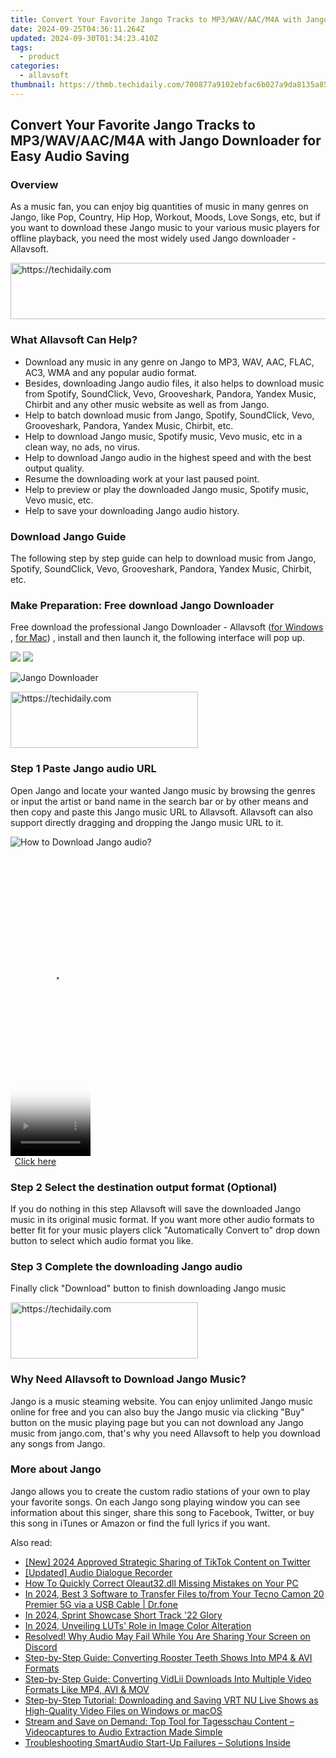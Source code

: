 ```yaml
---
title: Convert Your Favorite Jango Tracks to MP3/WAV/AAC/M4A with Jango Downloader for Easy Audio Saving
date: 2024-09-25T04:36:11.264Z
updated: 2024-09-30T01:34:23.410Z
tags:
  - product
categories:
  - allavsoft
thumbnail: https://thmb.techidaily.com/700877a9102ebfac6b027a9da8135a8597355f7b411786ceebe675ffa9f20381.jpg
---
```


## Convert Your Favorite Jango Tracks to MP3/WAV/AAC/M4A with Jango Downloader for Easy Audio Saving

### Overview

As a music fan, you can enjoy big quantities of music in many genres on Jango, like Pop, Country, Hip Hop, Workout, Moods, Love Songs, etc, but if you want to download these Jango music to your various music players for offline playback, you need the most widely used Jango downloader - Allavsoft.

<!-- affiliate ads begin -->
<a href="https://aligracehair.sjv.io/c/5597632/1896546/19272" target="_top" id="1896546">
  <img src="//a.impactradius-go.com/display-ad/19272-1896546" border="0" alt="https://techidaily.com" width="728" height="90"/>
</a>
<img height="0" width="0" src="https://aligracehair.sjv.io/i/5597632/1896546/19272" style="position:absolute;visibility:hidden;" border="0" />
<!-- affiliate ads end -->

### What Allavsoft Can Help?

* Download any music in any genre on Jango to MP3, WAV, AAC, FLAC, AC3, WMA and any popular audio format.
* Besides, downloading Jango audio files, it also helps to download music from Spotify, SoundClick, Vevo, Grooveshark, Pandora, Yandex Music, Chirbit and any other music website as well as from Jango.
* Help to batch download music from Jango, Spotify, SoundClick, Vevo, Grooveshark, Pandora, Yandex Music, Chirbit, etc.
* Help to download Jango music, Spotify music, Vevo music, etc in a clean way, no ads, no virus.
* Help to download Jango audio in the highest speed and with the best output quality.
* Resume the downloading work at your last paused point.
* Help to preview or play the downloaded Jango music, Spotify music, Vevo music, etc.
* Help to save your downloading Jango audio history.

### Download Jango Guide

The following step by step guide can help to download music from Jango, Spotify, SoundClick, Vevo, Grooveshark, Pandora, Yandex Music, Chirbit, etc.

### Make Preparation: Free download Jango Downloader

Free download the professional Jango Downloader - Allavsoft ([for Windows](https://tools.techidaily.com/allavsoft/products/) , [for Mac](https://tools.techidaily.com/allavsoft/products/)) , install and then launch it, the following interface will pop up.

[![](https://www.allavsoft.com/how-to/../images/how-to/free-download-win.jpg)](https://tools.techidaily.com/allavsoft/products/) [![](https://www.allavsoft.com/how-to/../images/how-to/free-download-mac.jpg)](https://tools.techidaily.com/allavsoft/products/)

![Jango Downloader](https://www.allavsoft.com/how-to/../images/allavsoft/screen-shot-600.jpg)

<!-- affiliate ads begin -->
<a href="https://aligracehair.sjv.io/c/5597632/1934254/19272" target="_top" id="1934254">
  <img src="//a.impactradius-go.com/display-ad/19272-1934254" border="0" alt="https://techidaily.com" width="300" height="90"/>
</a>
<img height="0" width="0" src="https://aligracehair.sjv.io/i/5597632/1934254/19272" style="position:absolute;visibility:hidden;" border="0" />
<!-- affiliate ads end -->

### Step 1 Paste Jango audio URL

Open Jango and locate your wanted Jango music by browsing the genres or input the artist or band name in the search bar or by other means and then copy and paste this Jango music URL to Allavsoft. Allavsoft can also support directly dragging and dropping the Jango music URL to it.

![How to Download Jango audio?](https://www.allavsoft.com/how-to/../images/how-to/download-rtmp-video/download-rtmp-video.jpg)

<!-- affiliate ads begin -->
<span id="1975648">
					<video width="128" height="480" style="cursor:pointer"
           poster="//a.impactradius-go.com/display-clicktoplayimage/1975648.png"
           onclick="if(!this.playClicked){this.play();this.setAttribute('controls',true);this.playClicked=true;}">
	   <source src="//a.impactradius-go.com/display-ad/22993-1975648">
	   <img src="//a.impactradius-go.com/display-clicktoplayimage/1975648.png" style="border: none; height: 100%; width: 100%; object-fit: contain">
	</video>
	<div style="width:80px;text-align:center"><a href="javascript:window.open(decodeURIComponent('https%3A%2F%2Fhomestyler.sjv.io%2Fc%2F5597632%2F1975648%2F22993'), '_blank');void(0);">Click here</a></div>
</span>
<img height="0" width="0" src="https://imp.pxf.io/i/5597632/1975648/22993" style="position:absolute;visibility:hidden;" border="0" />
<!-- affiliate ads end -->

### Step 2 Select the destination output format (Optional)

If you do nothing in this step Allavsoft will save the downloaded Jango music in its original music format. If you want more other audio formats to better fit for your music players click "Automatically Convert to" drop down button to select which audio format you like.

### Step 3 Complete the downloading Jango audio

Finally click "Download" button to finish downloading Jango music

<!-- affiliate ads begin -->
<a href="https://aligracehair.sjv.io/c/5597632/1997675/19272" target="_top" id="1997675">
  <img src="//a.impactradius-go.com/display-ad/19272-1997675" border="0" alt="https://techidaily.com" width="300" height="90"/>
</a>
<img height="0" width="0" src="https://aligracehair.sjv.io/i/5597632/1997675/19272" style="position:absolute;visibility:hidden;" border="0" />
<!-- affiliate ads end -->

### Why Need Allavsoft to Download Jango Music?

Jango is a music steaming website. You can enjoy unlimited Jango music online for free and you can also buy the Jango music via clicking "Buy" button on the music playing page but you can not download any Jango music from jango.com, that's why you need Allavsoft to help you download any songs from Jango.

### More about Jango

Jango allows you to create the custom radio stations of your own to play your favorite songs. On each Jango song playing window you can see information about this singer, share this song to Facebook, Twitter, or buy this song in iTunes or Amazon or find the full lyrics if you want.

<ins class="adsbygoogle"
     style="display:block"
     data-ad-format="autorelaxed"
     data-ad-client="ca-pub-7571918770474297"
     data-ad-slot="1223367746"></ins>

<ins class="adsbygoogle"
     style="display:block"
     data-ad-client="ca-pub-7571918770474297"
     data-ad-slot="8358498916"
     data-ad-format="auto"
     data-full-width-responsive="true"></ins>

<span class="atpl-alsoreadstyle">Also read:</span>
<div><ul>
<li><a href="https://twitter-videos.techidaily.com/new-2024-approved-strategic-sharing-of-tiktok-content-on-twitter/"><u>[New] 2024 Approved Strategic Sharing of TikTok Content on Twitter</u></a></li>
<li><a href="https://youtube-webster.techidaily.com/ed-audio-dialogue-recorder/"><u>[Updated] Audio Dialogue Recorder</u></a></li>
<li><a href="https://techtrends.techidaily.com/how-to-quickly-correct-oleaut32dll-missing-mistakes-on-your-pc/"><u>How To Quickly Correct Oleaut32.dll Missing Mistakes on Your PC</u></a></li>
<li><a href="https://android-transfer.techidaily.com/in-2024-best-3-software-to-transfer-files-tofrom-your-tecno-camon-20-premier-5g-via-a-usb-cable-drfone-by-drfone-transfer-from-android-transfer-from-android/"><u>In 2024, Best 3 Software to Transfer Files to/from Your Tecno Camon 20 Premier 5G via a USB Cable | Dr.fone</u></a></li>
<li><a href="https://extra-approaches.techidaily.com/in-2024-sprint-showcase-short-track-22-glory/"><u>In 2024, Sprint Showcase Short Track '22 Glory</u></a></li>
<li><a href="https://some-skills.techidaily.com/in-2024-unveiling-luts-role-in-image-color-alteration/"><u>In 2024, Unveiling LUTs' Role in Image Color Alteration</u></a></li>
<li><a href="https://win-solutions.techidaily.com/resolved-why-audio-may-fail-while-you-are-sharing-your-screen-on-discord/"><u>Resolved! Why Audio May Fail While You Are Sharing Your Screen on Discord</u></a></li>
<li><a href="https://fox-within.techidaily.com/step-by-step-guide-converting-rooster-teeth-shows-into-mp4-and-avi-formats/"><u>Step-by-Step Guide: Converting Rooster Teeth Shows Into MP4 & AVI Formats</u></a></li>
<li><a href="https://fox-within.techidaily.com/step-by-step-guide-converting-vidlii-downloads-into-multiple-video-formats-like-mp4-avi-and-mov/"><u>Step-by-Step Guide: Converting VidLii Downloads Into Multiple Video Formats Like MP4, AVI & MOV</u></a></li>
<li><a href="https://fox-within.techidaily.com/step-by-step-tutorial-downloading-and-saving-vrt-nu-live-shows-as-high-quality-video-files-on-windows-or-macos/"><u>Step-by-Step Tutorial: Downloading and Saving VRT NU Live Shows as High-Quality Video Files on Windows or macOS</u></a></li>
<li><a href="https://fox-within.techidaily.com/stream-and-save-on-demand-top-tool-for-tagesschau-content-videocaptures-to-audio-extraction-made-simple/"><u>Stream and Save on Demand: Top Tool for Tagesschau Content – Videocaptures to Audio Extraction Made Simple</u></a></li>
<li><a href="https://common-error.techidaily.com/troubleshooting-smartaudio-start-up-failures-solutions-inside/"><u>Troubleshooting SmartAudio Start-Up Failures – Solutions Inside</u></a></li>
</ul></div>

